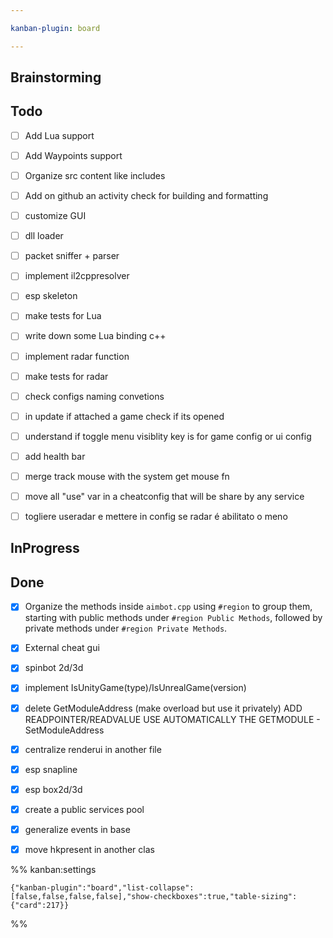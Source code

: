 ```yaml
---

kanban-plugin: board

---
```


## Brainstorming



## Todo

- [ ] Add Lua support
- [ ] Add Waypoints support
- [ ] Organize src content like includes
- [ ] Add on github an activity check for building and formatting
- [ ] customize GUI
- [ ] dll loader
- [ ] packet sniffer + parser
- [ ] implement il2cppresolver
- [ ] esp skeleton
- [ ] make tests for Lua
- [ ] write down some Lua binding c++
- [ ] implement radar function
- [ ] make tests for radar
- [ ] check configs naming convetions
- [ ] in update if attached a game check if its opened
- [ ] understand if toggle menu visiblity key is for game config or ui config
- [ ] add health bar
- [ ] merge track mouse with the system get mouse fn
- [ ] move all "use" var in a cheatconfig that will be share by any service
- [ ] togliere useradar e mettere in config se radar é abilitato o meno


## InProgress



## Done

- [x] Organize the methods inside `aimbot.cpp` using `#region` to group them, starting with public methods under `#region Public Methods`, followed by private methods under `#region Private Methods`.
- [x] External cheat gui
- [x] spinbot 2d/3d
- [x] implement IsUnityGame(type)/IsUnrealGame(version)
- [x] delete GetModuleAddress (make overload but use it privately) ADD READPOINTER/READVALUE USE AUTOMATICALLY THE GETMODULE - SetModuleAddress
- [x] centralize renderui in another file
- [x] esp snapline
- [x] esp box2d/3d
- [x] create a public services pool
- [x] generalize events in base
- [x] move hkpresent in another clas




%% kanban:settings
```
{"kanban-plugin":"board","list-collapse":[false,false,false,false],"show-checkboxes":true,"table-sizing":{"card":217}}
```
%%